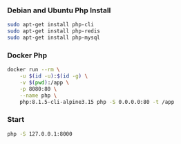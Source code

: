### Debian and Ubuntu Php Install
```sh
sudo apt-get install php-cli
sudo apt-get install php-redis
sudo apt-get install php-mysql
```

### Docker Php
```sh
docker run --rm \
    -u $(id -u):$(id -g) \
    -v $(pwd):/app \
    -p 8080:80 \
    --name php \
    php:8.1.5-cli-alpine3.15 php -S 0.0.0.0:80 -t /app
```

### Start
```sh
php -S 127.0.0.1:8000
```